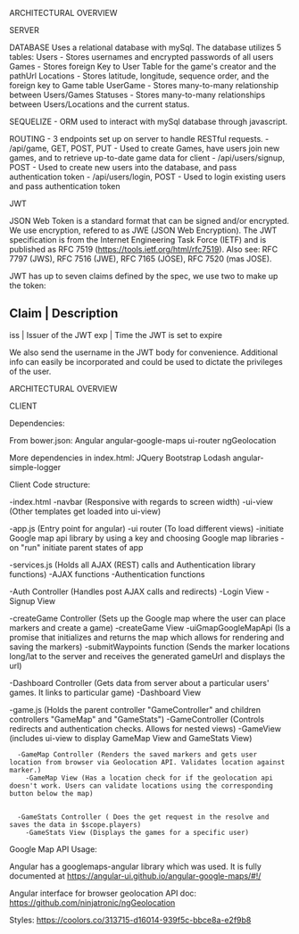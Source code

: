 
ARCHITECTURAL OVERVIEW

SERVER

  DATABASE
  Uses a relational database with mySql.
  The database utilizes 5 tables:
  Users
    - Stores usernames and encrypted passwords of all users
  Games
    - Stores foreign Key to User Table for the game's creator and the pathUrl
  Locations
    - Stores latitude, longitude, sequence order, and the foreign key to Game table
  UserGame
    - Stores many-to-many relationship between Users/Games
  Statuses
    - Stores many-to-many relationships between Users/Locations and the current status.

  SEQUELIZE
    - ORM used to interact with mySql database through javascript.

  ROUTING
    - 3 endpoints set up on server to handle RESTful requests.
    - /api/game, GET, POST, PUT
      - Used to create Games, have users join new games, and to retrieve up-to-date game data for client
    - /api/users/signup, POST
      - Used to create new users into the database, and pass authentication token
    - /api/users/login, POST
      - Used to login existing users and pass authentication token

  JWT

  JSON Web Token is a standard format that can be signed and/or encrypted. We use encryption, refered to as JWE (JSON Web Encryption). The JWT specification is from the Internet Engineering Task Force (IETF) and is published as RFC 7519 (https://tools.ietf.org/html/rfc7519).  Also see:  RFC 7797 (JWS), RFC 7516 (JWE), RFC 7165 (JOSE), RFC 7520 (mas JOSE).

JWT has up to seven claims defined by the spec, we use two to make up the token:

Claim        |     Description
-----------------------------------------------
iss          |   Issuer of the JWT
exp          |   Time the JWT is set to expire

We also send the username in the JWT body for convenience. Additional info can easily be incorporated and could be used to dictate the privileges of the user.

ARCHITECTURAL OVERVIEW

CLIENT

Dependencies:

  From bower.json:
  Angular
  angular-google-maps
  ui-router
  ngGeolocation


  More dependencies in index.html:
  JQuery
  Bootstrap
  Lodash
  angular-simple-logger


Client Code structure:

  -index.html
    -navbar (Responsive with regards to screen width)
    -ui-view (Other templates get loaded into ui-view)

  -app.js (Entry point for angular)
    -ui router (To load different views)
    -initiate Google map api library by using a key and choosing Google map libraries
    -on "run" initiate parent states of app

  -services.js (Holds all AJAX (REST) calls and Authentication library functions)
    -AJAX functions
    -Authentication functions

  -Auth Controller (Handles post AJAX calls and redirects)
    -Login View
    -Signup View

  -createGame Controller (Sets up the Google map where the user can place markers and create a game)
    -createGame View
    -uiGmapGoogleMapApi (Is a promise that initializes and returns the map which allows for rendering and saving the markers)
    -submitWaypoints function (Sends the marker locations long/lat to the server and receives the generated gameUrl and displays the url)

  -Dashboard Controller (Gets data from server about a particular users' games. It links to particular game)
    -Dashboard View

  -game.js (Holds the parent controller "GameController" and children controllers "GameMap" and "GameStats")
    -GameController (Controls redirects and authentication checks. Allows for nested views)
      -GameView (includes ui-view to display GameMap View and GameStats View)


      -GameMap Controller (Renders the saved markers and gets user location from browser via Geolocation API. Validates location against marker.)
        -GameMap View (Has a location check for if the geolocation api doesn't work. Users can validate locations using the corresponding button below the map)


      -GameStats Controller ( Does the get request in the resolve and saves the data in $scope.players)
        -GameStats View (Displays the games for a specific user)


Google Map API Usage:

  Angular has a googlemaps-angular library which was used. It is fully documented at https://angular-ui.github.io/angular-google-maps/#!/ 


  Angular interface for browser geolocation API doc:
https://github.com/ninjatronic/ngGeolocation

Styles: https://coolors.co/313715-d16014-939f5c-bbce8a-e2f9b8

